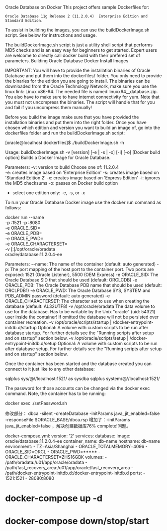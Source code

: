 Oracle Database on Docker
This project offers sample Dockerfiles for:

    Oracle Database 11g Release 2 (11.2.0.4)  Enterprise Edition and Standard Edition.

To assist in building the images, you can use the buildDockerImage.sh script. See below for instructions and usage.

The buildDockerImage.sh script is just a utility shell script that performs MD5 checks and is an easy way for beginners to get started. Expert users are welcome to directly call docker build with their prefered set of parameters.
Building Oracle Database Docker Install Images

IMPORTANT: You will have to provide the installation binaries of Oracle Database and put them into the dockerfiles/<version> folder. You only need to provide the binaries for the edition you are going to install. The binaries can be downloaded from the Oracle Technology Network, make sure you use the linux link: Linux x86-64. The needed file is named linuxx64__database.zip. You also have to make sure to have internet connectivity for yum. Note that you must not uncompress the binaries. The script will handle that for you and fail if you uncompress them manually!

Before you build the image make sure that you have provided the installation binaries and put them into the right folder. Once you have chosen which edition and version you want to build an image of, go into the dockerfiles folder and run the buildDockerImage.sh script:

[oracle@localhost dockerfiles]$ ./buildDockerImage.sh -h

Usage: buildDockerImage.sh -v [version] [-e | -s | -x] [-i] [-o] [Docker build option]
Builds a Docker Image for Oracle Database.

Parameters:
   -v: version to build
       Choose one of: 11.2.0.4  
   -e: creates image based on 'Enterprise Edition'
   -s: creates image based on 'Standard Edition 2'
   -x: creates image based on 'Express Edition'
   -i: ignores the MD5 checksums
   -o: passes on Docker build option

* select one edition only: -e, -s, or -x
 

To run your Oracle Database Docker image use the docker run command as follows:

docker run --name <container name> \
-p <host port>:1521 -p <host port>:8080 \
-e ORACLE_SID=<your SID> \
-e ORACLE_PDB=<your PDB name> \
-e ORACLE_PWD=<your database passwords> \
-e ORACLE_CHARACTERSET=<your character set> \
-v [<host mount point>:]/opt/oracle/oradata \
oracle/database:11.2.0.4-ee

Parameters:
   --name:        The name of the container (default: auto generated)
   -p:            The port mapping of the host port to the container port. 
                  Two ports are exposed: 1521 (Oracle Listener), 5500 (OEM Express)
   -e ORACLE_SID: The Oracle Database SID that should be used (default: ORCLCDB)
   -e ORACLE_PDB: The Oracle Database PDB name that should be used (default: ORCLPDB1)
   -e ORACLE_PWD: The Oracle Database SYS, SYSTEM and PDB_ADMIN password (default: auto generated)
   -e ORACLE_CHARACTERSET:
                  The character set to use when creating the database (default: AL32UTF8)
   -v /opt/oracle/oradata
                  The data volume to use for the database.
                  Has to be writable by the Unix "oracle" (uid: 54321) user inside the container!
                  If omitted the database will not be persisted over container recreation.
   -v /opt/oracle/scripts/startup | /docker-entrypoint-initdb.d/startup
                  Optional: A volume with custom scripts to be run after database startup.
                  For further details see the "Running scripts after setup and on startup" section below.
   -v /opt/oracle/scripts/setup | /docker-entrypoint-initdb.d/setup
                  Optional: A volume with custom scripts to be run after database setup.
                  For further details see the "Running scripts after setup and on startup" section below.

Once the container has been started and the database created you can connect to it just like to any other database:

sqlplus sys/<your password>@//localhost:1521/<your SID> as sysdba
sqlplus system/<your password>@//localhost:1521/<your SID>
 
  
The password for those accounts can be changed via the docker exec command. Note, the container has to be running:

docker exec <container name> ./setPassword.sh <your password>
 
修改部分：
    dbca -silent -createDatabase -initParams java_jit_enabled=false -responseFile $ORACLE_BASE/dbca.rsp 
    增加了：-initParams java_jit_enabled=false  ，解决创建数据库76% complete!问题。
 
docker-compose.yml:
version: '2'
services:
  database:
    image: oracle/database:11.2.0.4-ee
    container_name: db-name
    hostname: db-name
    environment:
      - TZ=Asia/Shanghai
      - ORACLE_TOTALMEMORY=4096
      - ORACLE_SID=ORCL
      - ORACLE_PWD=*****
      - ORACLE_CHARACTERSET=ZHS16GBK
    volumes:
      - /path/oradata:/u01/app/oracle/oradata 
      - /path/fast_recovery_area:/u01/app/oracle/fast_recovery_area
      - /path/docker-entrypoint-initdb.d:/docker-entrypoint-initdb.d
    ports:
      - 1521:1521
      - 28080:8080
# docker-compose up -d
# docker-compose down/stop/start
